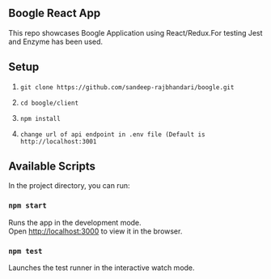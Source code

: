 ## Boogle React App
This repo showcases Boogle Application using React/Redux.For testing Jest and Enzyme has been used.

## Setup

1. `git clone https://github.com/sandeep-rajbhandari/boogle.git`

2. `cd boogle/client`

3. `npm install`

4. `change url of api endpoint in .env file (Default is http://localhost:3001`

## Available Scripts

In the project directory, you can run:

### `npm start`

Runs the app in the development mode.<br />
Open [http://localhost:3000](http://localhost:3000) to view it in the browser.


### `npm test`

Launches the test runner in the interactive watch mode.<br />

